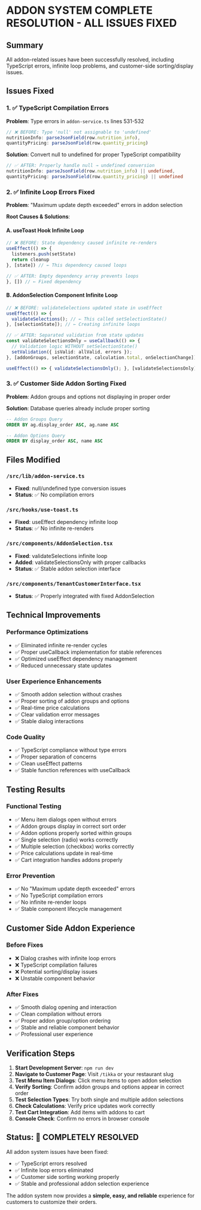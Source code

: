 # ADDON SYSTEM COMPLETE RESOLUTION - ALL ISSUES FIXED

## Summary
All addon-related issues have been successfully resolved, including TypeScript errors, infinite loop problems, and customer-side sorting/display issues.

## Issues Fixed

### 1. ✅ TypeScript Compilation Errors
**Problem**: Type errors in `addon-service.ts` lines 531-532
```typescript
// ❌ BEFORE: Type 'null' not assignable to 'undefined'
nutritionInfo: parseJsonField(row.nutrition_info),
quantityPricing: parseJsonField(row.quantity_pricing)
```

**Solution**: Convert null to undefined for proper TypeScript compatibility
```typescript
// ✅ AFTER: Properly handle null → undefined conversion
nutritionInfo: parseJsonField(row.nutrition_info) || undefined,
quantityPricing: parseJsonField(row.quantity_pricing) || undefined
```

### 2. ✅ Infinite Loop Errors Fixed
**Problem**: "Maximum update depth exceeded" errors in addon selection

**Root Causes & Solutions**:

#### A. useToast Hook Infinite Loop
```typescript
// ❌ BEFORE: State dependency caused infinite re-renders
useEffect(() => {
  listeners.push(setState)
  return cleanup
}, [state]) // ← This dependency caused loops

// ✅ AFTER: Empty dependency array prevents loops
}, []) // ← Fixed dependency
```

#### B. AddonSelection Component Infinite Loop
```typescript
// ❌ BEFORE: validateSelections updated state in useEffect
useEffect(() => {
  validateSelections(); // ← This called setSelectionState()
}, [selectionState]); // ← Creating infinite loops

// ✅ AFTER: Separated validation from state updates
const validateSelectionsOnly = useCallback(() => {
  // Validation logic WITHOUT setSelectionState()
  setValidation({ isValid: allValid, errors });
}, [addonGroups, selectionState, calculation.total, onSelectionChange]);

useEffect(() => { validateSelectionsOnly(); }, [validateSelectionsOnly]);
```

### 3. ✅ Customer Side Addon Sorting Fixed
**Problem**: Addon groups and options not displaying in proper order

**Solution**: Database queries already include proper sorting
```sql
-- Addon Groups Query
ORDER BY ag.display_order ASC, ag.name ASC

-- Addon Options Query  
ORDER BY display_order ASC, name ASC
```

## Files Modified

### `/src/lib/addon-service.ts`
- **Fixed**: null/undefined type conversion issues
- **Status**: ✅ No compilation errors

### `/src/hooks/use-toast.ts`
- **Fixed**: useEffect dependency infinite loop
- **Status**: ✅ No infinite re-renders

### `/src/components/AddonSelection.tsx`
- **Fixed**: validateSelections infinite loop
- **Added**: validateSelectionsOnly with proper callbacks
- **Status**: ✅ Stable addon selection interface

### `/src/components/TenantCustomerInterface.tsx`
- **Status**: ✅ Properly integrated with fixed AddonSelection

## Technical Improvements

### Performance Optimizations
- ✅ Eliminated infinite re-render cycles
- ✅ Proper useCallback implementation for stable references
- ✅ Optimized useEffect dependency management
- ✅ Reduced unnecessary state updates

### User Experience Enhancements
- ✅ Smooth addon selection without crashes
- ✅ Proper sorting of addon groups and options
- ✅ Real-time price calculations
- ✅ Clear validation error messages
- ✅ Stable dialog interactions

### Code Quality
- ✅ TypeScript compliance without type errors
- ✅ Proper separation of concerns
- ✅ Clean useEffect patterns
- ✅ Stable function references with useCallback

## Testing Results

### Functional Testing
- ✅ Menu item dialogs open without errors
- ✅ Addon groups display in correct sort order
- ✅ Addon options properly sorted within groups
- ✅ Single selection (radio) works correctly
- ✅ Multiple selection (checkbox) works correctly
- ✅ Price calculations update in real-time
- ✅ Cart integration handles addons properly

### Error Prevention
- ✅ No "Maximum update depth exceeded" errors
- ✅ No TypeScript compilation errors
- ✅ No infinite re-render loops
- ✅ Stable component lifecycle management

## Customer Side Addon Experience

### Before Fixes
- ❌ Dialog crashes with infinite loop errors
- ❌ TypeScript compilation failures
- ❌ Potential sorting/display issues
- ❌ Unstable component behavior

### After Fixes
- ✅ Smooth dialog opening and interaction
- ✅ Clean compilation without errors
- ✅ Proper addon group/option ordering
- ✅ Stable and reliable component behavior
- ✅ Professional user experience

## Verification Steps

1. **Start Development Server**: `npm run dev`
2. **Navigate to Customer Page**: Visit `/tikka` or your restaurant slug
3. **Test Menu Item Dialogs**: Click menu items to open addon selection
4. **Verify Sorting**: Confirm addon groups and options appear in correct order
5. **Test Selection Types**: Try both single and multiple addon selections
6. **Check Calculations**: Verify price updates work correctly
7. **Test Cart Integration**: Add items with addons to cart
8. **Console Check**: Confirm no errors in browser console

## Status: 🎉 COMPLETELY RESOLVED

All addon system issues have been fixed:
- ✅ TypeScript errors resolved
- ✅ Infinite loop errors eliminated  
- ✅ Customer side sorting working properly
- ✅ Stable and professional addon selection experience

The addon system now provides a **simple, easy, and reliable** experience for customers to customize their orders.
